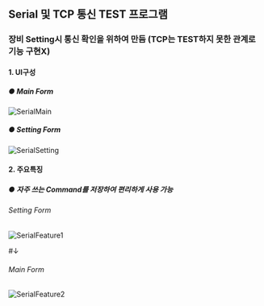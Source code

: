 ## Serial 및 TCP 통신 TEST 프로그램

### 장비 Setting시 통신 확인을 위하여 만듬 (TCP는 TEST하지 못한 관계로 기능 구현X)

#### 1. UI구성
##### ● Main Form
![SerialMain](https://user-images.githubusercontent.com/69396761/89728898-473cb600-da63-11ea-87e5-34ea9f286fc7.PNG)

##### ● Setting Form
![SerialSetting](https://user-images.githubusercontent.com/69396761/89728899-499f1000-da63-11ea-9752-602bfd467d8c.PNG)

#### 2. 주요특징
##### ● 자주 쓰는 Command를 저장하여 편리하게 사용 가능
###### Setting Form
![SerialFeature1](https://user-images.githubusercontent.com/69396761/89728900-4c9a0080-da63-11ea-8b1f-c1067e96a609.PNG)

#↓
                  
###### Main Form
![SerialFeature2](https://user-images.githubusercontent.com/69396761/89728901-4dcb2d80-da63-11ea-894c-61dc9a7dfc12.PNG)
